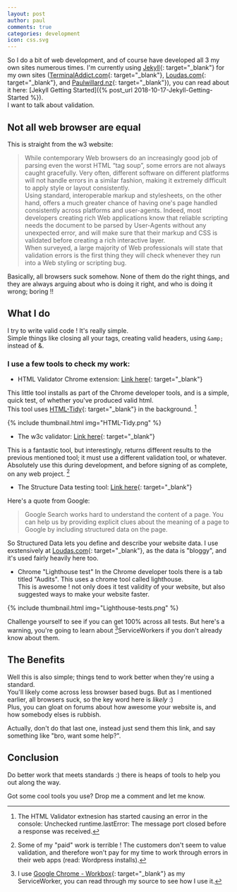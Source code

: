 ```yaml
---
layout: post
author: paul
comments: true
categories: development
icon: css.svg
---
```

So I do a bit of web development, and of course have developed all 3 my own sites numerous times. I'm currently using [Jekyll](https://jekyllrb.com/){: target="_blank"} for my own sites ([TerminalAddict.com](https://terminaladdict.com){: target="_blank"}, [Loudas.com](https://www.loudas.com){: target="_blank"}, and [Paulwillard.nz](https://paulwillard.nz){: target="_blank"}), you can read about it here: [Jekyll Getting Started]({% post_url 2018-10-17-Jekyll-Getting-Started %}).    
I want to talk about validation.

## Not all web browser are equal
This is straight from the w3 website:

> While contemporary Web browsers do an increasingly good job of parsing even the worst HTML “tag soup”, some errors are not always caught gracefully. Very often, different software on different platforms will not handle errors in a similar fashion, making it extremely difficult to apply style or layout consistently.  <br />
> Using standard, interoperable markup and stylesheets, on the other hand, offers a much greater chance of having one's page handled consistently across platforms and user-agents. Indeed, most developers creating rich Web applications know that reliable scripting needs the document to be parsed by User-Agents without any unexpected error, and will make sure that their markup and CSS is validated before creating a rich interactive layer.  <br />
> When surveyed, a large majority of Web professionals will state that validation errors is the first thing they will check whenever they run into a Web styling or scripting bug.  <br />


Basically, all browsers suck somehow. None of them do the right things, and they are always arguing about who is doing it right, and who is doing it wrong; boring !!

## What I do

I try to write valid code ! It's really simple.  
Simple things like closing all your tags, creating valid headers, using `&amp;` instead of &.

### I use a few tools to check my work:

* HTML Validator Chrome extension: [Link here](https://chrome.google.com/webstore/detail/html-validator/mpbelhhnfhfjnaehkcnnaknldmnocglk){: target="_blank"}

This little tool installs as part of the Chrome developer tools, and is a simple, quick test, of whether you've produced valid html.  
This tool uses [HTML-Tidy](http://www.html-tidy.org/){: target="_blank"} in the background. [^1]

{% include thumbnail.html img="HTML-Tidy.png" %}

* The w3c validator: [Link here](https://validator.w3.org/){: target="_blank"}

This is a fantastic tool, but interestingly, returns different results to the previous mentioned tool; it must use a different validation tool, or whatever.  
Absolutely use this during development, and before signing of as complete, on any web project. [^2]

* The Structure Data testing tool: [Link here](https://search.google.com/structured-data/testing-tool/u/0/){: target="_blank"}

Here's a quote from Google:

> Google Search works hard to understand the content of a page. You can help us by providing explicit clues about the meaning of a page to Google by including structured data on the page.

So Structured Data lets you define and describe your website data. I use exstensively at [Loudas.com](https://www.loudas.com){: target="_blank"}, as the data is "bloggy", and it's used fairly heavily here too.

* Chrome "Lighthouse test"
In the Chrome developer tools there is a tab titled "Audits". This uses a chrome tool called lighthouse.  
This is awesome ! not only does it test validity of your website, but also suggested ways to make your website faster.

{% include thumbnail.html img="Lighthouse-tests.png" %}

Challenge yourself to see if you can get 100% across all tests. But here's a warning, you're going to learn about [^3]ServiceWorkers if you don't already know about them.  

## The Benefits

Well this is also simple; things tend to work better when they're using a standard.  
You'll likely come across less browser based bugs. But as I mentioned earlier, all browsers suck, so the key word here is *likely* :)  
Plus, you can gloat on forums about how awesome your website is, and how somebody elses is rubbish.

Actually, don't do that last one, instead just send them this link, and say something like "bro, want some help?".

## Conclusion

Do better work that meets standards :) there is heaps of tools to help you out along the way.

Got some cool tools you use? Drop me a comment and let me know.

[^1]: The HTML Validator extnesion has started causing an error in the console: Unchecked runtime.lastError: The message port closed before a response was received.
[^2]: Some of my "paid" work is terrible ! The customers don't seem to value validation, and therefore won't pay for my time to work through errors in their web apps (read: Wordpress installs).
[^3]: I use [Google Chrome - Workbox](https://github.com/GoogleChrome/workbox){: target="_blank"} as my ServiceWorker, you can read through my source to see how I use it.
